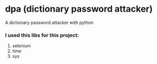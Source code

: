 # dpa (dictionary password attacker)
A dictionary password attacker with python
### I used this libs for this project:
1. selenium
2. time
3. sys
